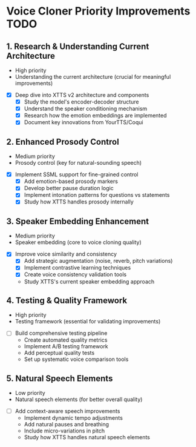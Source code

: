 # Voice Cloner Priority Improvements TODO

## 1. Research & Understanding Current Architecture
- High priority
- Understanding the current architecture (crucial for meaningful improvements)
- [x] Deep dive into XTTS v2 architecture and components
  - [x] Study the model's encoder-decoder structure
  - [x] Understand the speaker conditioning mechanism
  - [x] Research how the emotion embeddings are implemented
  - [x] Document key innovations from YourTTS/Coqui

## 2. Enhanced Prosody Control
- Medium priority
- Prosody control (key for natural-sounding speech)
- [x] Implement SSML support for fine-grained control
  - [x] Add emotion-based prosody markers
  - [x] Develop better pause duration logic
  - [x] Implement intonation patterns for questions vs statements
  - [x] Study how XTTS handles prosody internally

## 3. Speaker Embedding Enhancement
- Medium priority
- Speaker embedding (core to voice cloning quality)
- [x] Improve voice similarity and consistency
  - [x] Add strategic augmentation (noise, reverb, pitch variations)
  - [x] Implement contrastive learning techniques
  - [x] Create voice consistency validation tools
  - Study XTTS's current speaker embedding approach

## 4. Testing & Quality Framework
- High priority
- Testing framework (essential for validating improvements)
- [ ] Build comprehensive testing pipeline
  - Create automated quality metrics
  - Implement A/B testing framework
  - Add perceptual quality tests
  - Set up systematic voice comparison tools

## 5. Natural Speech Elements
- Low priority
- Natural speech elements (for better overall quality)
- [ ] Add context-aware speech improvements
  - Implement dynamic tempo adjustments
  - Add natural pauses and breathing
  - Include micro-variations in pitch
  - Study how XTTS handles natural speech elements